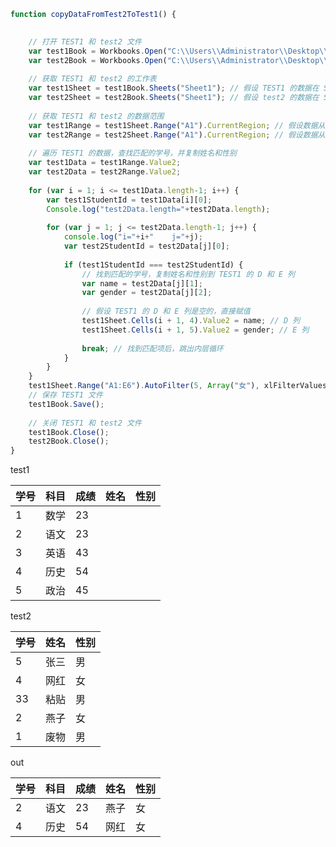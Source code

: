 ```js
function copyDataFromTest2ToTest1() {

    
    // 打开 TEST1 和 test2 文件
    var test1Book = Workbooks.Open("C:\\Users\\Administrator\\Desktop\\test1.xlsx");
    var test2Book = Workbooks.Open("C:\\Users\\Administrator\\Desktop\\test2.xlsx");
    
    // 获取 TEST1 和 test2 的工作表
    var test1Sheet = test1Book.Sheets("Sheet1"); // 假设 TEST1 的数据在 Sheet1
    var test2Sheet = test2Book.Sheets("Sheet1"); // 假设 test2 的数据在 Sheet1
    
    // 获取 TEST1 和 test2 的数据范围
    var test1Range = test1Sheet.Range("A1").CurrentRegion; // 假设数据从 A1 开始，并连续
    var test2Range = test2Sheet.Range("A1").CurrentRegion; // 假设数据从 A1 开始，并连续
    
    // 遍历 TEST1 的数据，查找匹配的学号，并复制姓名和性别
    var test1Data = test1Range.Value2;
    var test2Data = test2Range.Value2;
    
    for (var i = 1; i <= test1Data.length-1; i++) {
        var test1StudentId = test1Data[i][0];
		Console.log("test2Data.length="+test2Data.length);
        
        for (var j = 1; j <= test2Data.length-1; j++) {
        	console.log("i="+i+"    j="+j);
            var test2StudentId = test2Data[j][0];
            
            if (test1StudentId === test2StudentId) {
                // 找到匹配的学号，复制姓名和性别到 TEST1 的 D 和 E 列
                var name = test2Data[j][1];
                var gender = test2Data[j][2];
                
                // 假设 TEST1 的 D 和 E 列是空的，直接赋值
                test1Sheet.Cells(i + 1, 4).Value2 = name; // D 列
                test1Sheet.Cells(i + 1, 5).Value2 = gender; // E 列
                
                break; // 找到匹配项后，跳出内层循环
            }
        }
    }
    test1Sheet.Range("A1:E6").AutoFilter(5, Array("女"), xlFilterValues, undefined, undefined);
    // 保存 TEST1 文件
    test1Book.Save();
    
    // 关闭 TEST1 和 test2 文件
    test1Book.Close();
    test2Book.Close();
}
```

test1

| 学号 | 科目 | 成绩 | 姓名 | 性别 |
| ---- | ---- | ---- | ---- | ---- |
| 1    | 数学 | 23   |      |      |
| 2    | 语文 | 23   |      |      |
| 3    | 英语 | 43   |      |      |
| 4    | 历史 | 54   |      |      |
| 5    | 政治 | 45   |      |      |

test2

| 学号 | 姓名 | 性别 |
| ---- | ---- | ---- |
| 5    | 张三 | 男   |
| 4    | 网红 | 女   |
| 33   | 粘贴 | 男   |
| 2    | 燕子 | 女   |
| 1    | 废物 | 男   |

out

| 学号 | 科目 | 成绩 | 姓名 | 性别 |
| ---- | ---- | ---- | ---- | ---- |
| 2    | 语文 | 23   | 燕子 | 女   |
| 4    | 历史 | 54   | 网红 | 女   |